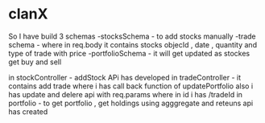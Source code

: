 # clanX

<!-- Data Model Design -->

So I have build  3 schemas 
-stocksSchema - to add stocks manually 
-trade schema - where in req.body it contains stocks objecId , date , quantity and type of trade with price 
-portfolioSchema  - it will get updated as stockes get buy and sell 



<!-- API Design -->

in stockController  - addStock APi has developed 
 in tradeController  - it contains add trade where i has call back function of updatePortfolio 
 also i has update and delere api with req.params where in id i has /tradeId
in portfolio - to get portfolio , get holdings using agggregate and reteuns api has created 

